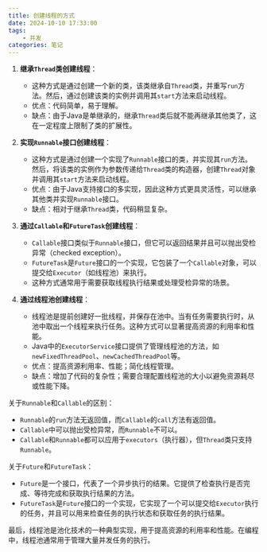 ```yaml
---
title: 创建线程的方式 
date: 2024-10-10 17:33:00
tags:
	- 并发
categories: 笔记
---
```

1. **继承`Thread`类创建线程**：
   - 这种方式是通过创建一个新的类，该类继承自`Thread`类，并重写`run`方法。然后，通过创建该类的实例并调用其`start`方法来启动线程。
   - 优点：代码简单，易于理解。
   - 缺点：由于Java是单继承的，继承`Thread`类后就不能再继承其他类了，这在一定程度上限制了类的扩展性。

2. **实现`Runnable`接口创建线程**：
   - 这种方式是通过创建一个实现了`Runnable`接口的类，并实现其`run`方法。然后，将该类的实例作为参数传递给`Thread`类的构造器，创建`Thread`对象并调用其`start`方法来启动线程。
   - 优点：由于Java支持接口的多实现，因此这种方式更具灵活性，可以继承其他类并实现`Runnable`接口。
   - 缺点：相对于继承`Thread`类，代码稍显复杂。

3. **通过`Callable`和`FutureTask`创建线程**：
   - `Callable`接口类似于`Runnable`接口，但它可以返回结果并且可以抛出受检异常（checked exception）。
   - `FutureTask`是`Future`接口的一个实现，它包装了一个`Callable`对象，可以提交给`Executor`（如线程池）来执行。
   - 这种方式通常用于需要获取线程执行结果或处理受检异常的场景。

4. **通过线程池创建线程**：
   - 线程池是提前创建好一批线程，并保存在池中。当有任务需要执行时，从池中取出一个线程来执行任务。这种方式可以显著提高资源的利用率和性能。
   - Java中的`ExecutorService`接口提供了管理线程池的方法，如`newFixedThreadPool`、`newCachedThreadPool`等。
   - 优点：提高资源利用率、性能；简化线程管理。
   - 缺点：增加了代码的复杂性；需要合理配置线程池的大小以避免资源耗尽或性能下降。

关于`Runnable`和`Callable`的区别：
- `Runnable`的`run`方法无返回值，而`Callable`的`call`方法有返回值。
- `Callable`中可以抛出受检异常，而`Runnable`不可以。
- `Callable`和`Runnable`都可以应用于`executors`（执行器），但`Thread`类只支持`Runnable`。

关于`Future`和`FutureTask`：
- `Future`是一个接口，代表了一个异步执行的结果。它提供了检查执行是否完成、等待完成和获取执行结果的方法。
- `FutureTask`是`Future`接口的一个实现，它实现了一个可以提交给`Executor`执行的任务，并且可以用来检查任务的执行状态和获取任务的执行结果。

最后，线程池是池化技术的一种典型实现，用于提高资源的利用率和性能。在编程中，线程池通常用于管理大量并发任务的执行。